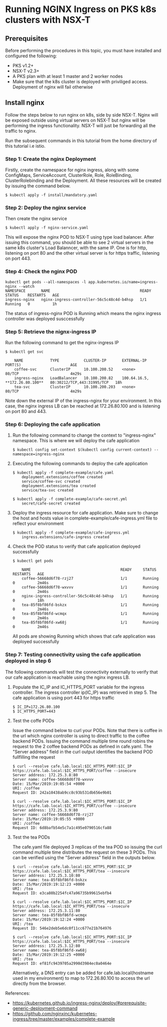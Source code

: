# Running NGINX Ingress on PKS k8s clusters with NSX-T

## Prerequisites

Before performing the procedures in this topic, you must have installed and configured the following:

- PKS v1.2+
- NSX-T v2.3+
- A PKS plan with at least 1 master and 2 worker nodes
- Make sure that the k8s cluster is deployed with priviliged access. Deployment of nginx will fail otherwise


## Install nginx

Follow the steps below to run nginx on k8s, side by side NSX-T. Nginx will be exposed outside using virtual servers on NSX-T but nginx will be performing the ingress functionality. NSX-T will just be forwarding all the traffic to nginx.

Run the subsequent commands in this tutorial from the home directory of this tutorial i.e istio.

### Step 1: Create the nginx Deployment

Firstly, create the namespace for nginx ingress, along with some ConfigMaps, ServiceAccount, ClusterRole,  Role, RoleBinding, ClusterRolebinding and the Deployment. All these resources will be created by issuing the command below.

```
$ kubectl apply -f install/mandatory.yaml
```


### Step 2: Deploy the nginx service

Then create the nginx service
```
$ kubectl apply -f nginx-service.yaml
```
This will expose the nginx POD to NSX-T using type load balancer. After issuing this command, you should be able to see 2 virtual servers in the same k8s cluster's Load Balanncer, with the same IP. One is for http, listening on port 80 and the other virtual server is for https traffic, listening on port 443.


### Step 4: Check the nginx POD

```
kubectl get pods --all-namespaces -l app.kubernetes.io/name=ingress-nginx --watch
NAMESPACE       NAME                                        READY     STATUS    RESTARTS   AGE
ingress-nginx   nginx-ingress-controller-56c5c48c4d-b4hsp   1/1       Running   0          1h
```
The status of ingress-nginx POD is Running which means the nginx ingress controller was deployed susccessfully


### Step 5: Retrieve the nignx-ingress IP

Run the following command to get the nginx-ingress IP

```
$ kubectl get svc

    NAME            TYPE           CLUSTER-IP       EXTERNAL-IP                 PORT(S)                      AGE
    coffee-svc      ClusterIP      10.100.200.52    <none>                      80/TCP                       4m29s
    ingress-nginx   LoadBalancer   10.100.200.82    100.64.16.5, **172.26.80.100**   80:30212/TCP,443:31995/TCP   18h
    tea-svc         ClusterIP      10.100.200.203   <none>                      80/TCP                       4m29s
```
Note down the external IP of the ingress-nginx for your environment. In this case, the nginx ingress LB can be reached at 172.26.80.100 and is listening on port 80 and 443.


### Step 6: Deploying the cafe application

1. Run the following command to change the context to "ingress-nginx" namespace. This is where we will deploy the cafe application
    ```
    $ kubectl config set-context $(kubectl config current-context) --namespace=ingress-nginx
    ```

2. Executing the following commands to deploy the cafe application
    ```
    $ kubectl apply -f complete-example/cafe.yaml
        deployment.extensions/coffee created
        service/coffee-svc created
        deployment.extensions/tea created
        service/tea-svc created

    $ kubectl apply -f complete-example/cafe-secret.yml
        secret/cafe-secret created
    ```
    
3. Deploy the ingress resource for cafe application. Make sure to change the host and hosts value in complete-example/cafe-ingress.yml file to reflect your environment
    ```
    $ kubectl apply -f complete-example/cafe-ingress.yml
        ingress.extensions/cafe-ingress created
    ```

4. Check the POD status to verify that cafe application deployed successfully
    ```
    $ kubectl get pods

        NAME                                        READY     STATUS    RESTARTS   AGE
        coffee-56668d6f78-rzj27                     1/1       Running   0          2m46s
        coffee-56668d6f78-wxvvv                     1/1       Running   0          2m46s
        nginx-ingress-controller-56c5c48c4d-b4hsp   1/1       Running   0          18h
        tea-85f8bf86fd-bskzx                        1/1       Running   0          2m46s
        tea-85f8bf86fd-wcmqx                        1/1       Running   0          2m46s
        tea-85f8bf86fd-xw68j                        1/1       Running   0          2m46s
    ```
    All pods are showing Running which shows that cafe application was deployed successfully

### Step 7: Testing connectivity using the cafe application deployed in step 6

The following commands will test the connectivity externally to verify that our cafe application is reachable using the nginx ingress LB.

1. Populate the IC_IP and IC_HTTPS_PORT variable for the ingress controller. The ingress controller ip(IC_IP) was retrieved in step 5. The cafe application is using port 443 for https traffic

    ```
    $ IC_IP=172.26.80.100
    $ IC_HTTPS_PORT=443
    ```

2. Test the coffe PODs

    Issue the command below to curl your PODs. Note that there is coffee in the url which nginx controller is using to direct traffic to the coffee backend PODs. Issuing the command multiple time round robins the request to the 2 coffee backend PODs as defined in cafe.yaml. The "Server address" field in the curl output identifies the backend POD fullfilling the request

    ```
    $ curl --resolve cafe.lab.local:$IC_HTTPS_PORT:$IC_IP https://cafe.lab.local:$IC_HTTPS_PORT/coffee --insecure
    Server address: 172.25.3.8:80
    Server name: coffee-56668d6f78-wxvvv
    Date: 15/Mar/2019:19:05:54 +0000
    URI: /coffee
    Request ID: 242a10438ab9cc8c93b531db656e9b01
    
    $ curl --resolve cafe.lab.local:$IC_HTTPS_PORT:$IC_IP https://cafe.lab.local:$IC_HTTPS_PORT/coffee --insecure
    Server address: 172.25.3.9:80
    Server name: coffee-56668d6f78-rzj27
    Date: 15/Mar/2019:19:05:55 +0000
    URI: /coffee
    Request ID: 6d8bafb54e5c7a1c495e0790516cfa88
    ```
    

3. Test the tea PODs

    The cafe.yaml file deployed 3 replicas of the tea POD so issuing the curl command multiple time distributes the request on these 3 PODs. This can be verified using the "Server address" field in the outputs below.

    ```
    $ curl --resolve cafe.lab.local:$IC_HTTPS_PORT:$IC_IP https://cafe.lab.local:$IC_HTTPS_PORT/tea --insecure
    Server address: 172.25.3.10:80
    Server name: tea-85f8bf86fd-bskzx
    Date: 15/Mar/2019:19:12:23 +0000
    URI: /tea
    Request ID: e3ca80b2254fc47a96735b99615ebfb4
    
    $ curl --resolve cafe.lab.local:$IC_HTTPS_PORT:$IC_IP https://cafe.lab.local:$IC_HTTPS_PORT/tea --insecure
    Server address: 172.25.3.11:80
    Server name: tea-85f8bf86fd-wcmqx
    Date: 15/Mar/2019:19:12:24 +0000
    URI: /tea
    Request ID: 546e2deb5e6dc0f11cc677e21b764976
    
    $ curl --resolve cafe.lab.local:$IC_HTTPS_PORT:$IC_IP https://cafe.lab.local:$IC_HTTPS_PORT/tea --insecure
    Server address: 172.25.3.12:80
    Server name: tea-85f8bf86fd-xw68j
    Date: 15/Mar/2019:19:12:25 +0000
    URI: /tea
    Request ID: ef81fc9439705a2990d3984ec0a0464e
    ```

    Alternatively, a DNS entry can be added for cafe.lab.local(hostname used in my environment) to map to 172.26.80.100 to access the url directly from the browser.


References:
- https://kubernetes.github.io/ingress-nginx/deploy/#prerequisite-generic-deployment-command
- https://github.com/nginxinc/kubernetes-ingress/tree/master/examples/complete-example
